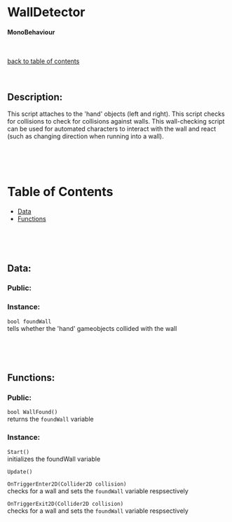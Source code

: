 # WallDetector

#### MonoBehaviour

<p>&nbsp;</p>

[back to table of contents](/CodeDescription/TableOfContents.md)

<p>&nbsp;</p>

## Description:
This script attaches to the 'hand' objects (left and right). This script checks for collisions to check for collisions against walls. This wall-checking script can be used for automated characters to interact with the wall and react (such as changing direction when running into a wall).


<p>&nbsp;</p>
<p>&nbsp;</p>

# Table of Contents
- [Data](#data)
- [Functions](#functions)

<p>&nbsp;</p>
<p>&nbsp;</p>

## Data:

### **Public:**

### **Instance:**

`bool foundWall`  
tells whether the 'hand' gameobjects collided with the wall

<p>&nbsp;</p>
<p>&nbsp;</p>

## Functions:

### **Public:**

`bool WallFound()`  
returns the `foundWall` variable

### **Instance:**

`Start()`  
initializes the foundWall variable

`Update()`

`OnTriggerEnter2D(Collider2D collision)`  
checks for a wall and sets the `foundWall` variable respsectively

`OnTriggerExit2D(Collider2D collision)`  
checks for a wall and sets the `foundWall` variable respsectively
